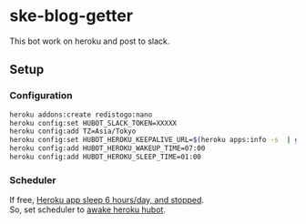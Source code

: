 # ske-blog-getter

This bot work on heroku and post to slack.  

## Setup
### Configuration
```sh
heroku addons:create redistogo:nano
heroku config:set HUBOT_SLACK_TOKEN=XXXXX
heroku config:add TZ=Asia/Tokyo
heroku config:set HUBOT_HEROKU_KEEPALIVE_URL=$(heroku apps:info -s  | grep web-url | cut -d= -f2)
heroku config:add HUBOT_HEROKU_WAKEUP_TIME=07:00
heroku config:add HUBOT_HEROKU_SLEEP_TIME=01:00
```
### Scheduler
If free, [Heroku app sleep 6 hours/day, and stopped](https://blog.heroku.com/archives/2015/5/7/new-dyno-types-public-beta#hobby-and-free-dynos).  
So, set scheduler to [awake heroku hubot](https://github.com/hubot-scripts/hubot-heroku-keepalive#waking-hubot-up).
